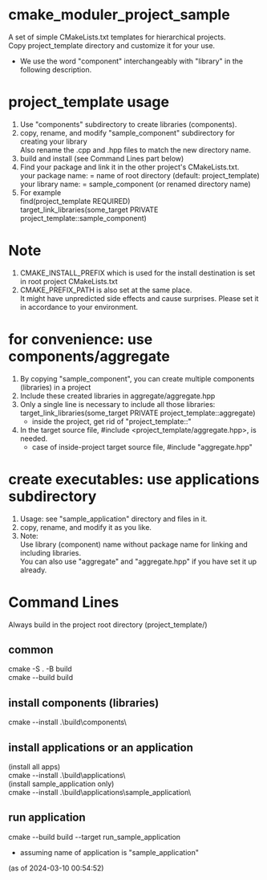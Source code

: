 # cmake_moduler_project_sample
A set of simple CMakeLists.txt templates for hierarchical projects.  
Copy project_template directory and customize it for your use.  
* We use the word "component" interchangeably with "library" in the following description.  

# project_template usage
1. Use "components" subdirectory to create libraries (components).  
2. copy, rename, and modify "sample_component" subdirectory for creating your library  
   Also rename the .cpp and .hpp files to match the new directory name.   
3. build and install (see Command Lines part below)  
4. Find your package and link it in the other project's CMakeLists.txt.    
   your package name: = name of root directory (default: project_template)  
   your library name: = sample_component (or renamed directory name)  
5. For example  
   find(project_template REQUIRED)  
   target_link_libraries(some_target PRIVATE project_template::sample_component)  

# Note
1. CMAKE_INSTALL_PREFIX which is used for the install destination is set in root project CMakeLists.txt  
2. CMAKE_PREFIX_PATH is also set at the same place.  
   It might have unpredicted side effects and cause surprises. Please set it in accordance to your environment.  

# for convenience: use components/aggregate
1. By copying "sample_component", you can create multiple components (libraries) in a project   
2. Include these created libraries in aggregate/aggregate.hpp  
3. Only a single line is necessary to include all those libraries:    
   target_link_libraries(some_target PRIVATE project_template::aggregate)  
   * inside the project, get rid of "project_template::"  
4. In the target source file, #include <project_template/aggregate.hpp>, is needed.  
   * case of inside-project target source file, #include "aggregate.hpp"  

# create executables: use applications subdirectory
1. Usage: see "sample_application" directory and files in it.  
2. copy, rename, and modify it as you like.  
3. Note:  
   Use library (component) name without package name for linking and including libraries.   
   You can also use "aggregate" and "aggregate.hpp" if you have set it up already.   

# Command Lines
Always build in the project root directory (project_template/)  

## common
cmake -S . -B build  
cmake --build build  

## install components (libraries)  
cmake --install .\build\components\  

## install applications or an application  
(install all apps)  
cmake --install .\build\applications\   
(install sample_application only)  
cmake --install .\build\applications\sample_application\  

## run application  
cmake --build build --target run_sample_application  
- assuming name of application is "sample_application"  

(as of 2024-03-10 00:54:52)